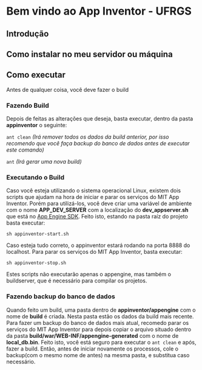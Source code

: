 # Bem vindo ao App Inventor - UFRGS

## Introdução

## Como instalar no meu servidor ou máquina

## Como executar

Antes de qualquer coisa, você deve fazer o build
### Fazendo Build

Depois de feitas as alterações que deseja, basta executar, dentro da pasta **appinventor** o seguinte:

`ant clean` *(Irá remover todos os dados da build anterior, por isso recomendo que você faça backup do banco de dados antes de executar este comando)*

`ant` *(Irá gerar uma nova build)*

### Executando o Build

Caso você esteja utilizando o sistema operacional Linux, existem dois scripts que ajudam na hora de iniciar e parar os serviços do MIT App Inventor. Porém para utilizá-los, você deve criar uma variável de ambiente com o nome **APP_DEV_SERVER** com a localização do **dev_appserver.sh** que está no [App Engine SDK](https://cloud.google.com/appengine/downloads). Feito isto, estando na pasta raíz do projeto basta executar:

`sh appinventor-start.sh`

Caso esteja tudo correto, o appinventor estará rodando na porta 8888 do localhost. Para parar os serviços do MIT App Inventor, basta executar:

`sh appinventor-stop.sh`

Estes scripts não executarão apenas o appengine, mas também o buildserver, que é necessário para compilar os projetos.

### Fazendo backup do banco de dados

Quando feito um build, uma pasta dentro de **appinventor/appengine** com o nome de **build** é criada. Nesta pasta estão os dados da build mais recente. Para fazer um backup do banco de dados mais atual, recomedo parar os serviços do MIT App Inventor para depois copiar o arquivo situado dentro da pasta **build/war/WEB-INF/appengine-generated** com o nome de **local_db.bin**. Feito isto, você está seguro para executar o `ant clean` e após, fazer a build. Então, antes de iniciar novamente os processos, cole o backup(com o mesmo nome de antes) na mesma pasta, e substitua caso necessário.